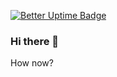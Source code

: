 [![Better Uptime Badge](https://betteruptime.com/status-badges/v1/monitor/bc7t.svg)](https://betteruptime.com/?utm_source=status_badge)

### Hi there 👋
How now?

<!--
**alfiduran/alfiduran** is a ✨ _special_ ✨ repository because its `README.md` (this file) appears on your GitHub profile.

Here are some ideas to get you started:

- 🔭 I’m currently working on ...
- 🌱 I’m currently learning ...
- 👯 I’m looking to collaborate on ...
- 🤔 I’m looking for help with ...
- 💬 Ask me about ...
- 📫 How to reach me: ...
- 😄 Pronouns: ...
- ⚡ Fun fact: ...
-->
